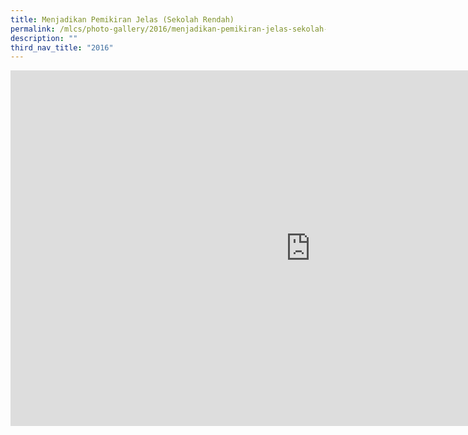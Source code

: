 ```yaml
---
title: Menjadikan Pemikiran Jelas (Sekolah Rendah)
permalink: /mlcs/photo-gallery/2016/menjadikan-pemikiran-jelas-sekolah-rendah/
description: ""
third_nav_title: "2016"
---
```

<iframe allowfullscreen="true" height="569" width="960" frameborder="0" src="https://docs.google.com/presentation/d/e/2PACX-1vTrxsdf7vnePKn3qWAz5A3LpXIjjGMs13-0HWoZa6ROIurjU2MNxeFpG9zxDtTcWJEa278BRDl5V4Xz/embed?start=false&amp;loop=false&amp;delayms=3000"></iframe>